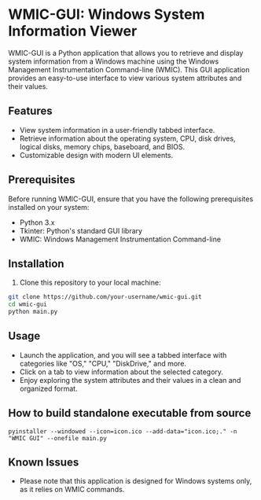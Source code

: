 # WMIC-GUI: Windows System Information Viewer

WMIC-GUI is a Python application that allows you to retrieve and display system information from a Windows machine using the Windows Management Instrumentation Command-line (WMIC). This GUI application provides an easy-to-use interface to view various system attributes and their values.

## Features

- View system information in a user-friendly tabbed interface.
- Retrieve information about the operating system, CPU, disk drives, logical disks, memory chips, baseboard, and BIOS.
- Customizable design with modern UI elements.

## Prerequisites

Before running WMIC-GUI, ensure that you have the following prerequisites installed on your system:

- Python 3.x
- Tkinter: Python's standard GUI library
- WMIC: Windows Management Instrumentation Command-line

## Installation

1. Clone this repository to your local machine:

```bash
git clone https://github.com/your-username/wmic-gui.git
cd wmic-gui
python main.py
```

## Usage

- Launch the application, and you will see a tabbed interface with categories like "OS," "CPU," "DiskDrive," and more.
- Click on a tab to view information about the selected category.
- Enjoy exploring the system attributes and their values in a clean and organized format.

## How to build standalone executable from source
```
pyinstaller --windowed --icon=icon.ico --add-data="icon.ico;." -n "WMIC GUI" --onefile main.py
```

## Known Issues

- Please note that this application is designed for Windows systems only, as it relies on WMIC commands.
